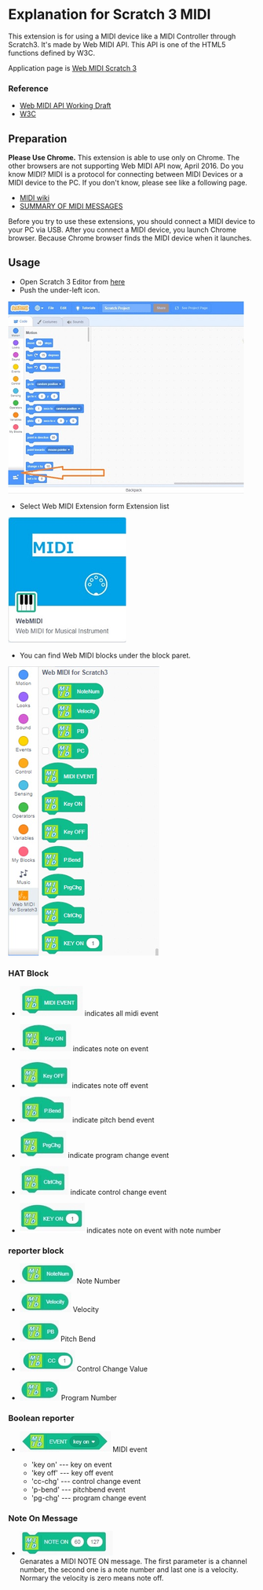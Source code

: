 # Explanation for Scratch 3 MIDI
    
  
This extension is for using a MIDI device like a MIDI Controller through Scratch3. It's made by Web MIDI API. This API is one of the HTML5 functions defined by W3C.  
  
  
Application page is [Web MIDI Scratch 3](https://UchiwaFuujinn.github.io/scratch3webmidi/)  
  
  
### Reference
- [Web MIDI API Working Draft](http://www.w3.org/TR/webmidi/)
- [W3C](http://www.w3.org/)  
  
## Preparation

__Please Use Chrome.__ This extension is able to use only on Chrome. The other browsers are not supporting Web MIDI API now, April 2016. 
Do you know MIDI? MIDI is a protocol for connecting between MIDI Devices or a MIDI device to the PC. If you don't know, please see like a following page.


- [MIDI wiki](https://en.wikipedia.org/wiki/MIDI)
- [SUMMARY OF MIDI MESSAGES](https://www.midi.org/specifications)


Before you try to use these extensions, you should connect a MIDI device to your PC via USB. After you connect a MIDI device, you launch Chrome browser. Because Chrome browser finds the MIDI device when it launches. 

## Usage

- Open Scratch 3 Editor from [here](https://UchiwaFuujinn.github.io/scratch3webmidi/)
- Push the under-left icon.

![alt](pict/webmidi003.jpg)

- Select Web MIDI Extension form Extension list

![alt](pict/webmidi001.jpg)

- You can find Web MIDI blocks under the block paret.

![alt](pict/webmidi002.jpg)

### HAT Block

- ![alt](pict/hat01.jpg)
indicates all midi event

- ![alt](pict/hat02.jpg)
indicates note on event

- ![alt](pict/hat03.jpg)
indicates note off event

- ![alt](pict/hat04.jpg)
indicate pitch bend event

- ![alt](pict/hat05.jpg)
indicate program change event

- ![alt](pict/hat06.jpg)
indicate control change event

- ![alt](pict/hat07.jpg)
indicates note on event with note number

### reporter block

- ![alt](pict/rep01.jpg) Note Number

- ![alt](pict/rep02.jpg) Velocity

- ![alt](pict/rep03.jpg) Pitch Bend

- ![alt](pict/rep04.jpg) Control Change Value

- ![alt](pict/rep05.jpg) Program Number

### Boolean reporter

- ![alt](pict/event.jpg) MIDI event

  - 'key on' --- key on event
  - 'key off' --- key off event
  - 'cc-chg' --- control change event
  - 'p-bend' --- pitchbend event
  - 'pg-chg' --- program change event

### Note On Message

- ![alt](pict/message.jpg)<br>
Genarates a MIDI NOTE ON message. The first parameter is a channel number, the second one is a note number and last one is a velocity. Normary the velocity is zero means note off. 




